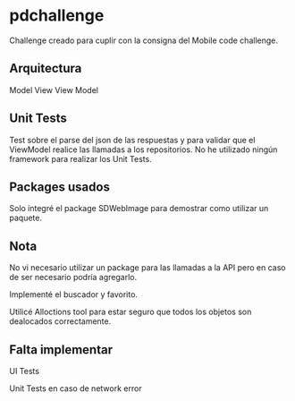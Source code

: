 # pdchallenge

Challenge creado para cuplir con la consigna del Mobile code challenge.

## Arquitectura
Model View View Model

## Unit Tests
Test sobre el parse del json de las respuestas y para validar que el ViewModel realice las llamadas a los repositorios.
No he utilizado ningún framework para realizar los Unit Tests.

## Packages usados
Solo integré el package SDWebImage para demostrar como utilizar un paquete.

## Nota
No vi necesario utilizar un package para las llamadas a la API pero en caso de ser necesario podría agregarlo.

Implementé el buscador y favorito.

Utilicé Alloctions tool para estar seguro que todos los objetos son dealocados correctamente.

## Falta implementar
UI Tests

Unit Tests en caso de network error

